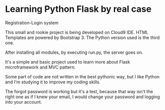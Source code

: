 # Learning Python Flask by real case

Registration-Login system

This small and rookie project is being developed on Cloud9 IDE. HTML Templates are powered by Bootstrap 3. 
The Python version used is the third one.

After installing all modules, by executing run.py, the server goes on. 

It's a simple and basic project used to learn more about Flask microframework and MVC pattern. 

Some part of code are not written in the best pythonic way, but I like Python and I'm studying it to improve my coding skills.

The forgot password is working but it's a test, because that way isn't the right one as if I knew your email, I would change your password and logging into your account.  
